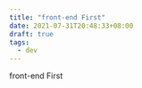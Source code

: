 ```yaml
---
title: "front-end First"
date: 2021-07-31T20:48:33+08:00
draft: true
tags:
  - dev
---
```


front-end First
